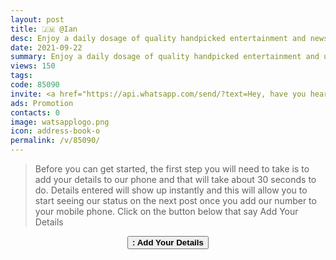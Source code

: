 ```yaml
---
layout: post
title: 🇯🇲 @Ian 
desc: Enjoy a daily dosage of quality handpicked entertainment and news Via our WhatsApp Status updates
date: 2021-09-22
summary: Enjoy a daily dosage of quality handpicked entertainment and upto 90 % discount off local deals Via your whatsApp status, Ian iD code is 85090 a proud member since
views: 150
tags: 
code: 85090
invite: <a href="https://api.whatsapp.com/send/?text=Hey, have you heard about this WhatsApp TV. Check out their website https://www.watsapp.tv and if you want to join use my code 85090 because I'm a member" class="page-scroll">Invite Friends</a>
ads: Promotion
contacts: 0
image: watsapplogo.png
icon: address-book-o
permalink: /v/85090/
---
```



>Before you can get started, the first step you will need to take is to add your details to our phone and that will take about 30 seconds to do. Details entered will show up instantly and this will allow you to start seeing our status on the next post once you add our number to your mobile phone. Click on the button below that say Add Your Details
   
<center><a href="/v/85090/signup" class="page-scroll"><button class="btn btn-outline btn-xl" id="#signup"><strong><i class="fa fa-address-book-o"></i> : Add Your Details</strong></button></a></center>
                            

